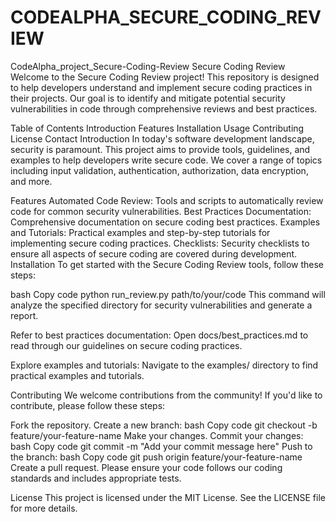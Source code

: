 # CODEALPHA_SECURE_CODING_REVIEW

CodeAlpha_project_Secure-Coding-Review
Secure Coding Review Welcome to the Secure Coding Review project! This repository is designed to help developers understand and implement secure coding practices in their projects. Our goal is to identify and mitigate potential security vulnerabilities in code through comprehensive reviews and best practices.

Table of Contents Introduction Features Installation Usage Contributing License Contact Introduction In today's software development landscape, security is paramount. This project aims to provide tools, guidelines, and examples to help developers write secure code. We cover a range of topics including input validation, authentication, authorization, data encryption, and more.

Features Automated Code Review: Tools and scripts to automatically review code for common security vulnerabilities. Best Practices Documentation: Comprehensive documentation on secure coding best practices. Examples and Tutorials: Practical examples and step-by-step tutorials for implementing secure coding practices. Checklists: Security checklists to ensure all aspects of secure coding are covered during development. Installation To get started with the Secure Coding Review tools, follow these steps:

bash Copy code python run_review.py path/to/your/code This command will analyze the specified directory for security vulnerabilities and generate a report.

Refer to best practices documentation: Open docs/best_practices.md to read through our guidelines on secure coding practices.

Explore examples and tutorials: Navigate to the examples/ directory to find practical examples and tutorials.

Contributing We welcome contributions from the community! If you'd like to contribute, please follow these steps:

Fork the repository. Create a new branch: bash Copy code git checkout -b feature/your-feature-name Make your changes. Commit your changes: bash Copy code git commit -m "Add your commit message here" Push to the branch: bash Copy code git push origin feature/your-feature-name Create a pull request. Please ensure your code follows our coding standards and includes appropriate tests.

License This project is licensed under the MIT License. See the LICENSE file for more details.
